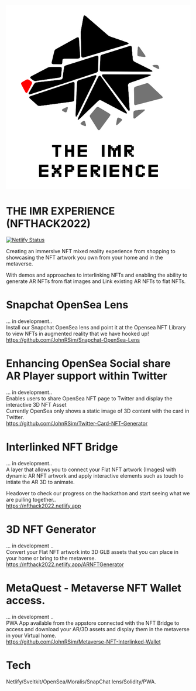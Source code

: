 <img src="./images/logo.png" alt="THE IMR EXPERIENCE">

# THE IMR EXPERIENCE (NFTHACK2022)
[![Netlify Status](https://api.netlify.com/api/v1/badges/9d34f6d2-f321-4e9a-bfe5-cad00261e5cd/deploy-status)](https://app.netlify.com/sites/nfthack2022/deploys)

Creating an immersive NFT mixed reality experience from shopping to showcasing the NFT artwork you own from your home and in the metaverse.

With demos and approaches to interlinking NFTs and enabling the ability to generate AR NFTs from flat images and Link existing AR NFTs to flat NFTs. 

# Snapchat OpenSea Lens
... in development..<br /> 
Install our Snapchat OpenSea lens and point it at the Opensea NFT Library to view NFTs in augmented reality that we have hooked up!<br />
https://github.com/JohnRSim/Snapchat-OpenSea-Lens <br />

# Enhancing OpenSea Social share<br />AR Player support within Twitter
... in development.. <br />
Enables users to share OpenSea NFT page to Twitter and display the interactive 3D NFT Asset<br />
Currently OpenSea only shows a static image of 3D content with the card in Twitter. <br />
https://github.com/JohnRSim/Twitter-Card-NFT-Generator 

# Interlinked NFT Bridge
... in development.. <br /> 
A layer that allows you to connect your Flat NFT artwork (Images) with dynamic AR NFT artwork and apply interactive elements such as touch to intiate the AR 3D to animate.

Headover to check our progress on the hackathon and start seeing what we are pulling together..<br />
https://nfthack2022.netlify.app

# 3D NFT Generator
... in development .. <br />
Convert your Flat NFT artwork into 3D GLB assets that you can place in your home or bring to the metaverse.<br />
https://nfthack2022.netlify.app/ARNFTGenerator

# MetaQuest - Metaverse NFT Wallet access.
... in development .. <br />
PWA App available from the appstore connected with the NFT Bridge to access and download your AR/3D assets and display them in the metaverse in your Virtual home.<br />
https://github.com/JohnRSim/Metaverse-NFT-Interlinked-Wallet

# Tech
Netlify/Sveltkit/OpenSea/Moralis/SnapChat lens/Solidity/PWA.
